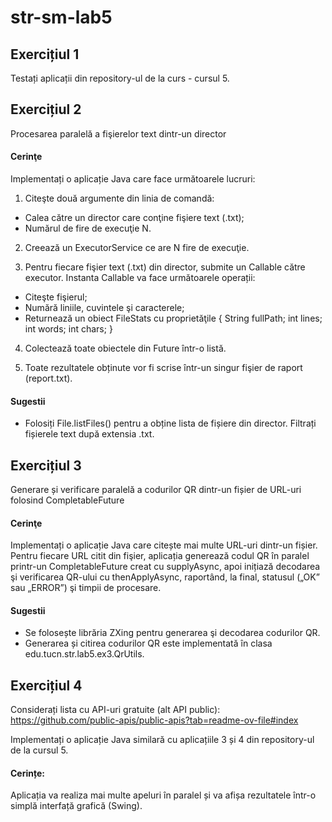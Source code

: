 # str-sm-lab5

## Exercițiul 1
Testați aplicații din repository-ul de la curs - cursul 5.


## Exercițiul 2
Procesarea paralelă a fişierelor text dintr-un director

#### Cerinţe
Implementați o aplicație Java care face următoarele lucruri:
1. Citeşte două argumente din linia de comandă:
- Calea către un director care conţine fişiere text (.txt);
- Numărul de fire de execuţie N.


2. Creează un ExecutorService ce are N fire de execuţie.


3. Pentru fiecare fişier text (.txt) din director, submite un Callable<FileStats> către executor.
Instanta Callable<FileStats> va face următoarele operații:
- Citeşte fişierul;
- Numără liniile, cuvintele şi caracterele;
- Returnează un obiect FileStats cu proprietăţile { String fullPath; int lines; int words; int chars; }


4. Colectează toate obiectele din Future<FileStats> într-o listă.


5. Toate rezultatele obținute vor fi scrise într-un singur fişier de raport (report.txt).

#### Sugestii
- Folosiți File.listFiles() pentru a obține lista de fișiere din director. Filtrați fișierele text după extensia .txt.


## Exercițiul 3
Generare și verificare paralelă a codurilor QR dintr-un fișier de URL-uri folosind CompletableFuture

#### Cerinţe
Implementați o aplicație Java care citește mai multe URL-uri dintr-un fișier.
Pentru fiecare URL citit din fişier, aplicația generează codul QR în paralel printr-un CompletableFuture creat cu supplyAsync, 
apoi inițiază decodarea şi verificarea QR-ului cu thenApplyAsync, raportând, la final, statusul („OK” sau „ERROR”) şi timpii de procesare.

#### Sugestii
- Se folosește librăria ZXing pentru generarea şi decodarea codurilor QR.
- Generarea și citirea codurilor QR este implementată în clasa edu.tucn.str.lab5.ex3.QrUtils.


## Exercițiul 4
Considerați lista cu API-uri gratuite (alt API public):
https://github.com/public-apis/public-apis?tab=readme-ov-file#index

Implementați o aplicație Java similară cu aplicațiile 3 și 4 din repository-ul de la cursul 5.

#### Cerințe:
Aplicația va realiza mai multe apeluri în paralel și va afișa rezultatele într-o simplă interfață grafică (Swing).





